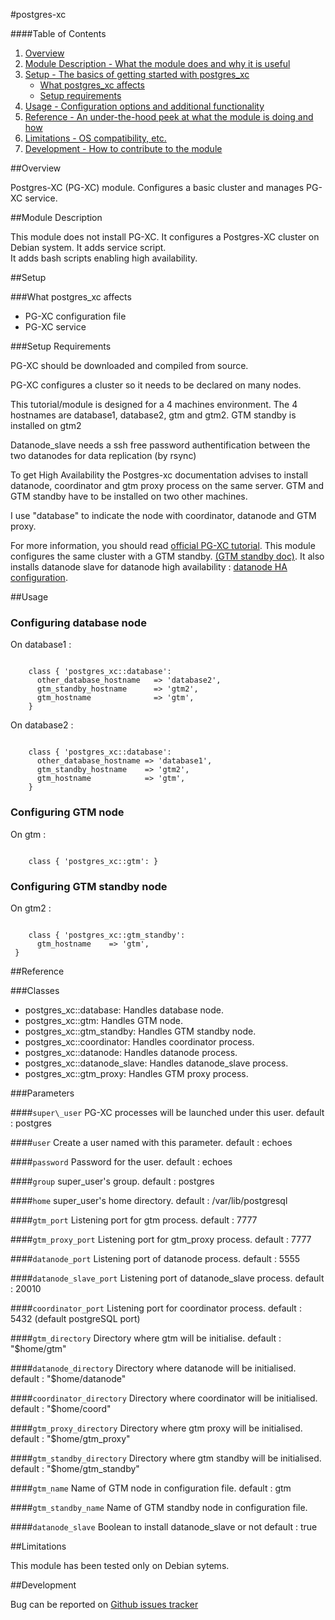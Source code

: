 #postgres-xc

####Table of Contents

1. [Overview](#overview)
2. [Module Description - What the module does and why it is useful](#module-description)
3. [Setup - The basics of getting started with postgres_xc](#setup)
    * [What postgres_xc affects](#what-postgres_xc-affects)
    * [Setup requirements](#setup-requirements)
4. [Usage - Configuration options and additional functionality](#usage)
5. [Reference - An under-the-hood peek at what the module is doing and how](#reference)
5. [Limitations - OS compatibility, etc.](#limitations)
6. [Development - How to contribute to the module](#development)

##Overview

Postgres-XC (PG-XC) module. Configures a basic cluster and manages PG-XC service.

##Module Description

This module does not install PG-XC. It configures a Postgres-XC cluster on Debian system.
It adds service script.    
It adds bash scripts enabling high availability.

##Setup

###What postgres_xc affects

  * PG-XC configuration file
  * PG-XC service

###Setup Requirements

PG-XC should be downloaded and compiled from source.
 
PG-XC configures a cluster so it needs to be declared on many nodes.

This tutorial/module is designed for a 4 machines environment.
The 4 hostnames are database1, database2, gtm and gtm2.
GTM standby is installed on gtm2

Datanode\_slave needs a ssh free password authentification between the two datanodes for data replication (by rsync)

To get High Availability the Postgres-xc documentation advises to install datanode, coordinator and gtm proxy process on the same server.
GTM and GTM standby have to be installed on two other machines.

I use "database" to indicate the node with coordinator, datanode and GTM proxy.

For more information, you should read [official PG-XC tutorial](http://postgresxc.wikia.com/wiki/Real_Server_configuration). This module configures the same cluster with a GTM standby. [(GTM standby doc)](http://postgresxc.wikia.com/wiki/GTM_Standby_Configuration). It also installs datanode slave for datanode high availability : [datanode HA configuration](http://postgresxc.wikia.com/wiki/Datanode_HA_configuration).

##Usage

### Configuring database node

On database1 :

```puppet

    class { 'postgres_xc::database': 
      other_database_hostname   => 'database2',
      gtm_standby_hostname      => 'gtm2',
      gtm_hostname              => 'gtm',
    }
```

On database2 :

```puppet

    class { 'postgres_xc::database':
      other_database_hostname => 'database1',
      gtm_standby_hostname    => 'gtm2',
      gtm_hostname            => 'gtm',
    }
```
### Configuring GTM node

On gtm :

```puppet

    class { 'postgres_xc::gtm': }
```

### Configuring GTM standby node

On gtm2 :

```puppet

    class { 'postgres_xc::gtm_standby':
      gtm_hostname    => 'gtm',    
 }
```

##Reference

###Classes

  * postgres_xc::database: Handles database node.
  * postgres_xc::gtm: Handles GTM node.
  * postgres_xc::gtm_standby: Handles GTM standby node.
  * postgres_xc::coordinator: Handles coordinator process.
  * postgres_xc::datanode: Handles datanode process.
  * postgres_xc::datanode_slave: Handles datanode_slave process.
  * postgres_xc::gtm_proxy: Handles GTM proxy process.

###Parameters

####`super\_user`
   PG-XC processes will be launched under this user.
   default : postgres

####`user`
   Create a user named with this parameter.
   default : echoes

####`password`
   Password for the user.
   default : echoes

####`group`
   super_user's group.
   default : postgres

####`home`
   super_user's home directory.
   default : /var/lib/postgresql

####`gtm_port`
   Listening port for gtm process.
   default : 7777

####`gtm_proxy_port`
   Listening port for gtm_proxy process.
   default : 7777

####`datanode_port`
   Listening port of datanode process.
   default : 5555

####`datanode_slave_port`
   Listening port of datanode_slave process.
   default : 20010

####`coordinator_port`
   Listening port for coordinator process.
   default : 5432 (default postgreSQL port)

####`gtm_directory`
   Directory where gtm will be initialise.
   default : "$home/gtm"

####`datanode_directory`
   Directory where datanode will be initialised.
   default : "$home/datanode"

####`coordinator_directory`
   Directory where coordinator will be initialised.
   default : "$home/coord"

####`gtm_proxy_directory`
   Directory where gtm proxy will be initialised.
   default : "$home/gtm_proxy"

####`gtm_standby_directory`
   Directory where gtm standby will be initialised.
   default : "$home/gtm_standby"

####`gtm_name`
   Name of GTM node in configuration file.
   default : gtm

####`gtm_standby_name`
   Name of GTM standby node in configuration file.

####`datanode_slave`
   Boolean to install datanode_slave or not
   default : true

##Limitations

This module has been tested only on Debian sytems.

##Development

Bug can be reported on [Github issues tracker](https://github.com/echoes-tech/puppet-postgres_xc/issues)
